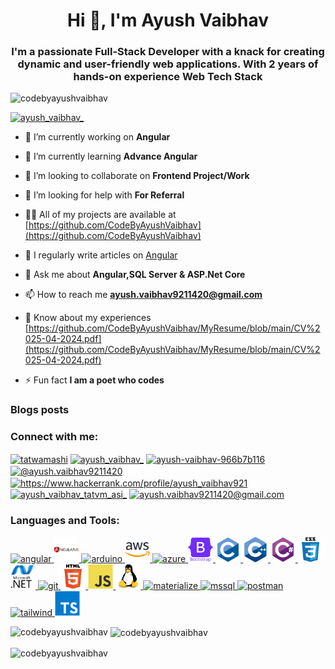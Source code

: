 <h1 align="center">Hi 👋, I'm Ayush Vaibhav</h1>
<h3 align="center">I'm a passionate Full-Stack Developer with a knack for creating dynamic and user-friendly web applications. With 2 years of hands-on experience Web Tech Stack</h3>

<p align="left"> <img src="https://komarev.com/ghpvc/?username=codebyayushvaibhav&label=Profile%20views&color=0e75b6&style=flat" alt="codebyayushvaibhav" /> </p>
<!--
<p align="left"> <a href="https://github.com/ryo-ma/github-profile-trophy"><img src="https://github-profile-trophy.vercel.app/?username=codebyayushvaibhav" alt="codebyayushvaibhav" /></a> </p>
-->
<p align="left"> <a href="https://twitter.com/ayush_vaibhav_" target="blank"><img src="https://img.shields.io/twitter/follow/ayush_vaibhav_?logo=twitter&style=for-the-badge" alt="ayush_vaibhav_" /></a> </p>

- 🔭 I’m currently working on **Angular**

- 🌱 I’m currently learning **Advance Angular**

- 👯 I’m looking to collaborate on **Frontend Project/Work**

- 🤝 I’m looking for help with **For Referral**

- 👨‍💻 All of my projects are available at [https://github.com/CodeByAyushVaibhav](https://github.com/CodeByAyushVaibhav)

- 📝 I regularly write articles on [Angular](Angular)

- 💬 Ask me about **Angular,SQL Server & ASP.Net Core**

- 📫 How to reach me **ayush.vaibhav9211420@gmail.com**

- 📄 Know about my experiences [https://github.com/CodeByAyushVaibhav/MyResume/blob/main/CV%2025-04-2024.pdf](https://github.com/CodeByAyushVaibhav/MyResume/blob/main/CV%2025-04-2024.pdf)

- ⚡ Fun fact **I am a poet who codes**

### Blogs posts
<!-- BLOG-POST-LIST:START -->
<!-- BLOG-POST-LIST:END -->

<h3 align="left">Connect with me:</h3>
<p align="left">
<a href="https://dev.to/tatwamashi" target="blank"><img align="center" src="https://raw.githubusercontent.com/rahuldkjain/github-profile-readme-generator/master/src/images/icons/Social/devto.svg" alt="tatwamashi" height="30" width="40" /></a>
<a href="https://twitter.com/ayush_vaibhav_" target="blank"><img align="center" src="https://raw.githubusercontent.com/rahuldkjain/github-profile-readme-generator/master/src/images/icons/Social/twitter.svg" alt="ayush_vaibhav_" height="30" width="40" /></a>
<a href="https://linkedin.com/in/ayush-vaibhav-966b7b116" target="blank"><img align="center" src="https://raw.githubusercontent.com/rahuldkjain/github-profile-readme-generator/master/src/images/icons/Social/linked-in-alt.svg" alt="ayush-vaibhav-966b7b116" height="30" width="40" /></a>
<a href="https://medium.com/@ayush.vaibhav9211420" target="blank"><img align="center" src="https://raw.githubusercontent.com/rahuldkjain/github-profile-readme-generator/master/src/images/icons/Social/medium.svg" alt="@ayush.vaibhav9211420" height="30" width="40" /></a>
<a href="https://www.hackerrank.com/https://www.hackerrank.com/profile/ayush_vaibhav921" target="blank"><img align="center" src="https://raw.githubusercontent.com/rahuldkjain/github-profile-readme-generator/master/src/images/icons/Social/hackerrank.svg" alt="https://www.hackerrank.com/profile/ayush_vaibhav921" height="30" width="40" /></a>
<a href="https://auth.geeksforgeeks.org/user/ayush_vaibhav_tatvm_asi_" target="blank"><img align="center" src="https://raw.githubusercontent.com/rahuldkjain/github-profile-readme-generator/master/src/images/icons/Social/geeks-for-geeks.svg" alt="ayush_vaibhav_tatvm_asi_" height="30" width="40" /></a>
<a href="/ayush.vaibhav9211420@gmail.com" target="blank"><img align="center" src="https://raw.githubusercontent.com/rahuldkjain/github-profile-readme-generator/master/src/images/icons/Social/rss.svg" alt="ayush.vaibhav9211420@gmail.com" height="30" width="40" /></a>
</p>

<h3 align="left">Languages and Tools:</h3>
<p align="left"> <a href="https://angular.io" target="_blank" rel="noreferrer"> <img src="https://angular.io/assets/images/logos/angular/angular.svg" alt="angular" width="40" height="40"/> </a> <a href="https://angular.io" target="_blank" rel="noreferrer"> <img src="https://raw.githubusercontent.com/devicons/devicon/master/icons/angularjs/angularjs-original-wordmark.svg" alt="angularjs" width="40" height="40"/> </a> <a href="https://www.arduino.cc/" target="_blank" rel="noreferrer"> <img src="https://cdn.worldvectorlogo.com/logos/arduino-1.svg" alt="arduino" width="40" height="40"/> </a> <a href="https://aws.amazon.com" target="_blank" rel="noreferrer"> <img src="https://raw.githubusercontent.com/devicons/devicon/master/icons/amazonwebservices/amazonwebservices-original-wordmark.svg" alt="aws" width="40" height="40"/> </a> <a href="https://azure.microsoft.com/en-in/" target="_blank" rel="noreferrer"> <img src="https://www.vectorlogo.zone/logos/microsoft_azure/microsoft_azure-icon.svg" alt="azure" width="40" height="40"/> </a> <a href="https://getbootstrap.com" target="_blank" rel="noreferrer"> <img src="https://raw.githubusercontent.com/devicons/devicon/master/icons/bootstrap/bootstrap-plain-wordmark.svg" alt="bootstrap" width="40" height="40"/> </a> <a href="https://www.cprogramming.com/" target="_blank" rel="noreferrer"> <img src="https://raw.githubusercontent.com/devicons/devicon/master/icons/c/c-original.svg" alt="c" width="40" height="40"/> </a> <a href="https://www.w3schools.com/cpp/" target="_blank" rel="noreferrer"> <img src="https://raw.githubusercontent.com/devicons/devicon/master/icons/cplusplus/cplusplus-original.svg" alt="cplusplus" width="40" height="40"/> </a> <a href="https://www.w3schools.com/cs/" target="_blank" rel="noreferrer"> <img src="https://raw.githubusercontent.com/devicons/devicon/master/icons/csharp/csharp-original.svg" alt="csharp" width="40" height="40"/> </a> <a href="https://www.w3schools.com/css/" target="_blank" rel="noreferrer"> <img src="https://raw.githubusercontent.com/devicons/devicon/master/icons/css3/css3-original-wordmark.svg" alt="css3" width="40" height="40"/> </a> <a href="https://dotnet.microsoft.com/" target="_blank" rel="noreferrer"> <img src="https://raw.githubusercontent.com/devicons/devicon/master/icons/dot-net/dot-net-original-wordmark.svg" alt="dotnet" width="40" height="40"/> </a> <a href="https://git-scm.com/" target="_blank" rel="noreferrer"> <img src="https://www.vectorlogo.zone/logos/git-scm/git-scm-icon.svg" alt="git" width="40" height="40"/> </a> <a href="https://www.w3.org/html/" target="_blank" rel="noreferrer"> <img src="https://raw.githubusercontent.com/devicons/devicon/master/icons/html5/html5-original-wordmark.svg" alt="html5" width="40" height="40"/> </a> <a href="https://developer.mozilla.org/en-US/docs/Web/JavaScript" target="_blank" rel="noreferrer"> <img src="https://raw.githubusercontent.com/devicons/devicon/master/icons/javascript/javascript-original.svg" alt="javascript" width="40" height="40"/> </a> <a href="https://www.linux.org/" target="_blank" rel="noreferrer"> <img src="https://raw.githubusercontent.com/devicons/devicon/master/icons/linux/linux-original.svg" alt="linux" width="40" height="40"/> </a> <a href="https://materializecss.com/" target="_blank" rel="noreferrer"> <img src="https://raw.githubusercontent.com/prplx/svg-logos/5585531d45d294869c4eaab4d7cf2e9c167710a9/svg/materialize.svg" alt="materialize" width="40" height="40"/> </a> <a href="https://www.microsoft.com/en-us/sql-server" target="_blank" rel="noreferrer"> <img src="https://www.svgrepo.com/show/303229/microsoft-sql-server-logo.svg" alt="mssql" width="40" height="40"/> </a> <a href="https://postman.com" target="_blank" rel="noreferrer"> <img src="https://www.vectorlogo.zone/logos/getpostman/getpostman-icon.svg" alt="postman" width="40" height="40"/> </a> <a href="https://tailwindcss.com/" target="_blank" rel="noreferrer"> <img src="https://www.vectorlogo.zone/logos/tailwindcss/tailwindcss-icon.svg" alt="tailwind" width="40" height="40"/> </a> <a href="https://www.typescriptlang.org/" target="_blank" rel="noreferrer"> <img src="https://raw.githubusercontent.com/devicons/devicon/master/icons/typescript/typescript-original.svg" alt="typescript" width="40" height="40"/> </a> </p>

<p><img align="left" src="https://github-readme-stats.vercel.app/api/top-langs?username=codebyayushvaibhav&show_icons=true&locale=en&layout=compact" alt="codebyayushvaibhav" /></p>

<p>&nbsp;<img align="center" src="https://github-readme-stats.vercel.app/api?username=codebyayushvaibhav&show_icons=true&locale=en" alt="codebyayushvaibhav" /></p>

<p><img align="center" src="https://github-readme-streak-stats.herokuapp.com/?user=codebyayushvaibhav&" alt="codebyayushvaibhav" /></p>
